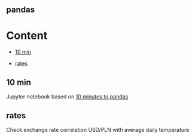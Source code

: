 ## pandas

# Content

- [10 min](#10-min)

- [rates](#rates)

## 10 min

Jupyter notebook based on [10 minutes to pandas](https://pandas.pydata.org/docs/user_guide/10min.html)

## rates

Check exchange rate correlation USD/PLN with average daily temperature
